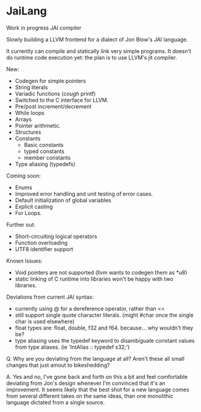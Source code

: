 # JaiLang
Work in progress JAI compiler

Slowly building a LLVM frontend for a dialect of Jon Blow's JAI language.

It currently can compile and statically link very simple programs. It doesn't do runtime code execution yet: the plan is to use LLVM's jit compiler.

New:
  * Codegen for simple pointers
  * String literals
  * Variadic functions (*cough* printf)
  * Switched to the C interface for LLVM.
  * Pre/post increment/decrement
  * While loops
  * Arrays
  * Pointer arithmetic.
  * Structures
  * Constants
  	- Basic constants
  	- typed constants
  	- member constants
  * Type aliasing (typedefs)

Coming soon:
  * Enums
  * Improved error handling and unit testing of error cases.
  * Default initialization of global variables
  * Explicit casting
  * For Loops.

Further out:
  * Short-circuiting logical operators
  * Function overloading
  * UTF8 identifier support

Known Issues:
  * Void pointers are not supported (llvm wants to codegen them as *u8)
  * static linking of C runtime into libraries won't be happy with two libraries.

Deviations from current JAI syntax:
  * currently using @ for a dereference operator, rather than <<
  * still support single quote character literals. (might #char once the single char is used elsewhere)
  * float types are: float, double, f32 and f64. because... why wouldn't they be?
  * type aliasing uses the typedef keyword to disambiguate constant values from type aliases. (ie 'IntAlias :: typedef s32;')

Q. Why are you deviating from the language at all? Aren't these all small changes that just amout to bikeshedding?

A. Yes and no, I've gone back and forth on this a bit and feel comfortable deviating from Jon's design whenever I'm convinced that it's an improvement. It seems likely that the best shot for a new language comes from several different takes on the same ideas, than one monolithic language dictated from a single source.